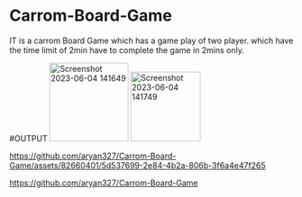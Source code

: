 # Carrom-Board-Game
IT is a carrom Board Game which has a game play of two player.
which have the time limit of 2min have to complete the game in 2mins only.

#OUTPUT
<img width="140" alt="Screenshot 2023-06-04 141649" src="https://github.com/aryan327/Carrom-Board-Game/assets/82660401/2c703931-9674-4827-b19e-cceba7b81dc4">
<img width="124" alt="Screenshot 2023-06-04 141749" src="https://github.com/aryan327/Carrom-Board-Game/assets/82660401/db6200f2-ced3-47b8-9fc8-8a87c670c4c7">



https://github.com/aryan327/Carrom-Board-Game/assets/82660401/5d537699-2e84-4b2a-806b-3f6a4e47f265

https://github.com/aryan327/Carrom-Board-Game



